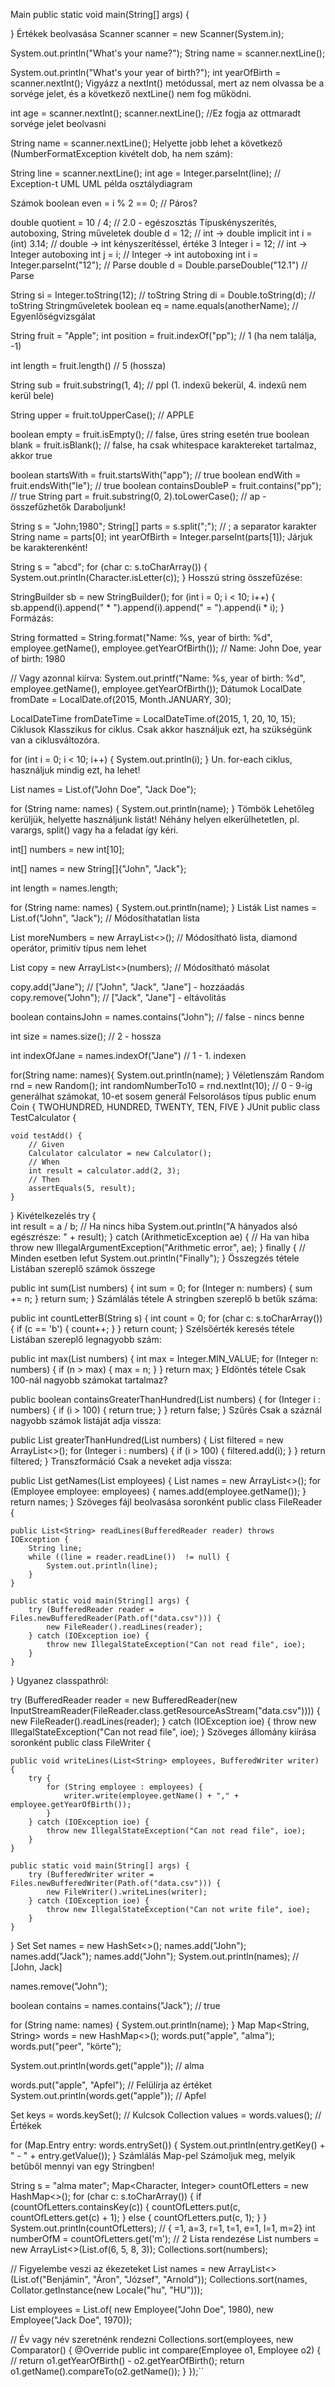 Main
public static void main(String[] args) {

}
Értékek beolvasása
Scanner scanner = new Scanner(System.in);

System.out.println("What's your name?");
String name = scanner.nextLine();

System.out.println("What's your year of birth?");
int yearOfBirth = scanner.nextInt();
Vigyázz a nextInt() metódussal, mert az nem olvassa be a sorvége jelet, és a következő nextLine() nem fog működni.

int age = scanner.nextInt();
scanner.nextLine(); //Ez fogja az ottmaradt sorvége jelet beolvasni

String name = scanner.nextLine();
Helyette jobb lehet a következő (NumberFormatException kivételt dob, ha nem szám):

String line = scanner.nextLine();
int age = Integer.parseInt(line); // Exception-t
UML
UML példa osztálydiagram

Számok
boolean even = i % 2 == 0; // Páros?

double quotient = 10 / 4; // 2.0 - egészosztás
Típuskényszerítés, autoboxing, String műveletek
double d = 12;         // int -> double implicit
int i = (int) 3.14; // double -> int kényszerítéssel, értéke 3
Integer i = 12; // int -> Integer autoboxing
int j = i; // Integer -> int autoboxing
int i = Integer.parseInt("12"); // Parse
double d = Double.parseDouble("12.1") // Parse

String si = Integer.toString(12); // toString
String di = Double.toString(d); // toString
Stringműveletek
boolean eq = name.equals(anotherName);                // Egyenlőségvizsgálat

String fruit = "Apple";
int position = fruit.indexOf("pp");                   // 1 (ha nem találja, -1)

int length = fruit.length()                           // 5 (hossza)

String sub = fruit.substring(1, 4);                   // ppl (1. indexű bekerül, 4. indexű nem kerül bele)

String upper = fruit.toUpperCase();                   // APPLE

boolean empty = fruit.isEmpty();                      // false, üres string esetén true
boolean blank = fruit.isBlank();                      // false, ha csak whitespace karaktereket tartalmaz, akkor true

boolean startsWith = fruit.startsWith("app");         // true
boolean endWith = fruit.endsWith("le");               // true
boolean containsDoubleP = fruit.contains("pp");       // true
String part = fruit.substring(0, 2).toLowerCase();    // ap - összefűzhetők
Daraboljunk!

String s = "John;1980";
String[] parts = s.split(";"); // ; a separator karakter
String name = parts[0];
int yearOfBirth = Integer.parseInt(parts[1]);
Járjuk be karakterenként!

String s = "abcd";
for (char c: s.toCharArray()) {
System.out.println(Character.isLetter(c));
}
Hosszú string összefűzése:

StringBuilder sb = new StringBuilder();
for (int i = 0; i < 10; i++) {
sb.append(i).append(" * ").append(i).append(" = ").append(i * i);
}
Formázás:

String formatted = String.format("Name: %s, year of birth: %d", employee.getName(), employee.getYearOfBirth());
// Name: John Doe, year of birth: 1980

// Vagy azonnal kiírva:
System.out.printf("Name: %s, year of birth: %d", employee.getName(), employee.getYearOfBirth());
Dátumok
LocalDate fromDate = LocalDate.of(2015, Month.JANUARY, 30);

LocalDateTime fromDateTime = LocalDateTime.of(2015, 1, 20, 10, 15);
Ciklusok
Klasszikus for ciklus. Csak akkor használjuk ezt, ha szükségünk van a ciklusváltozóra.

for (int i = 0; i < 10; i++) {
System.out.println(i);
}
Un. for-each ciklus, használjuk mindig ezt, ha lehet!

List<String> names = List.of("John Doe", "Jack Doe");

for (String name: names) {
System.out.println(name);
}
Tömbök
Lehetőleg kerüljük, helyette használjunk listát! Néhány helyen elkerülhetetlen, pl. varargs, split() vagy ha a feladat így kéri.

int[] numbers = new int[10];

int[] names = new String[]{"John", "Jack"};

int length = names.length;

for (String name: names) {
System.out.println(name);
}
Listák
List<String> names = List.of("John", "Jack"); // Módosíthatatlan lista

List<String> moreNumbers = new ArrayList<>(); // Módosítható lista, diamond operátor, primitív típus nem lehet

List<String> copy = new ArrayList<>(numbers); // Módosítható másolat

copy.add("Jane"); // ["John", "Jack", "Jane"] - hozzáadás
copy.remove("John"); // ["Jack", "Jane"] - eltávolítás

boolean containsJohn = names.contains("John"); // false - nincs benne

int size = names.size(); // 2 - hossza

int indexOfJane = names.indexOf("Jane") // 1 - 1. indexen

for(String name: names){
System.out.println(name);
}
Véletlenszám
Random rnd = new Random();
int randomNumberTo10 = rnd.nextInt(10); // 0 - 9-ig generálhat számokat, 10-et sosem generál
Felsorolásos típus
public enum Coin {
TWOHUNDRED, HUNDRED, TWENTY, TEN, FIVE
}
JUnit
public class TestCalculator {

    void testAdd() {
        // Given
        Calculator calculator = new Calculator();
        // When
        int result = calculator.add(2, 3);
        // Then
        assertEquals(5, result);
    }
}
Kivételkezelés
try {    
int result = a / b;
// Ha nincs hiba
System.out.println("A hányados alsó egészrésze: " + result);
} catch (ArithmeticException ae) {
// Ha van hiba
throw new IllegalArgumentException("Arithmetic error", ae);
}
finally {
// Minden esetben lefut
System.out.println("Finally");
}
Összegzés tétele
Listában szereplő számok összege

public int sum(List<Integer> numbers) {
int sum = 0;
for (Integer n: numbers) {
sum += n;
}
return sum;
}
Számlálás tétele
A stringben szereplő b betűk száma:

public int countLetterB(String s) {
int count = 0;
for (char c: s.toCharArray()) {
if (c == 'b') {
count++;
}
}
return count;
}
Szélsőérték keresés tétele
Listában szereplő legnagyobb szám:

public int max(List<Integer> numbers) {
int max = Integer.MIN_VALUE;
for (Integer n: numbers) {
if (n > max) {
max = n;
}
}
return max;
}
Eldöntés tétele
Csak 100-nál nagyobb számokat tartalmaz?

public boolean containsGreaterThanHundred(List<Integer> numbers) {
for (Integer i : numbers) {
if (i > 100) {
return true;
}
}
return false;
}
Szűrés
Csak a száznál nagyobb számok listáját adja vissza:

public List<Integer> greaterThanHundred(List<Integer> numbers) {
List<Integer> filtered = new ArrayList<>();
for (Integer i : numbers) {
if (i > 100) {
filtered.add(i);
}
}
return filtered;
}
Transzformáció
Csak a neveket adja vissza:

public List<String> getNames(List<Employee> employees) {
List<String> names = new ArrayList<>();
for (Employee employee: employees) {
names.add(employee.getName());
}
return names;
}
Szöveges fájl beolvasása soronként
public class FileReader {

    public List<String> readLines(BufferedReader reader) throws IOException {
        String line;
        while ((line = reader.readLine())  != null) {
            System.out.println(line);
        }
    }        

    public static void main(String[] args) {
        try (BufferedReader reader = Files.newBufferedReader(Path.of("data.csv"))) {
            new FileReader().readLines(reader);
        } catch (IOException ioe) {
            throw new IllegalStateException("Can not read file", ioe);
        }
    }
}
Ugyanez classpathról:

try (BufferedReader reader = new BufferedReader(new InputStreamReader(FileReader.class.getResourceAsStream("data.csv")))) {
new FileReader().readLines(reader);
} catch (IOException ioe) {
throw new IllegalStateException("Can not read file", ioe);
}
Szöveges állomány kiírása soronként
public class FileWriter {

    public void writeLines(List<String> employees, BufferedWriter writer) {
        try {
            for (String employee : employees) {
                writer.write(employee.getName() + "," + employee.getYearOfBirth());
            }
        } catch (IOException ioe) {
            throw new IllegalStateException("Can not read file", ioe);
        }
    }

    public static void main(String[] args) {
        try (BufferedWriter writer = Files.newBufferedWriter(Path.of("data.csv"))) {
            new FileWriter().writeLines(writer);
        } catch (IOException ioe) {
            throw new IllegalStateException("Can not write file", ioe);
        }
    }
}
Set
Set<String> names = new HashSet<>();
names.add("John");
names.add("Jack");
names.add("John");
System.out.println(names); // [John, Jack]

names.remove("John");

boolean contains = names.contains("Jack"); // true

for (String name: names) {
System.out.println(name);
}
Map
Map<String, String> words = new HashMap<>();
words.put("apple", "alma");
words.put("peer", "körte");

System.out.println(words.get("apple")); // alma

words.put("apple", "Apfel"); // Felülírja az értéket
System.out.println(words.get("apple")); // Apfel

Set<String> keys = words.keySet(); // Kulcsok
Collection<String> values = words.values(); // Értékek

for (Map.Entry entry: words.entrySet()) {
System.out.println(entry.getKey() + " - " + entry.getValue());
}
Számlálás Map-pel
Számoljuk meg, melyik betűből mennyi van egy Stringben!

String s = "alma mater";
Map<Character, Integer> countOfLetters = new HashMap<>();
for (char c: s.toCharArray()) {
if (countOfLetters.containsKey(c)) {
countOfLetters.put(c, countOfLetters.get(c) + 1);
}
else {
countOfLetters.put(c, 1);
}
}
System.out.println(countOfLetters); // { =1, a=3, r=1, t=1, e=1, l=1, m=2}
int numberOfM = countOfLetters.get('m'); // 2
Lista rendezése
List<Integer> numbers = new ArrayList<>(List.of(6, 5, 8, 3));
Collections.sort(numbers);

// Figyelembe veszi az ékezeteket
List<String> names = new ArrayList<>(List.of("Benjámin", "Áron", "József", "Arnold"));
Collections.sort(names, Collator.getInstance(new Locale("hu", "HU")));

List<Employee> employees = List.of(
new Employee("John Doe", 1980),
new Employee("Jack Doe", 1970));

// Év vagy név szeretnénk rendezni
Collections.sort(employees, new Comparator<Employee>() {
@Override
public int compare(Employee o1, Employee o2) {
// return o1.getYearOfBirth() - o2.getYearOfBirth();
return o1.getName().compareTo(o2.getName());
}
});``